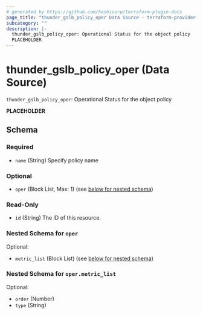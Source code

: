 ```yaml
---
# generated by https://github.com/hashicorp/terraform-plugin-docs
page_title: "thunder_gslb_policy_oper Data Source - terraform-provider-thunder"
subcategory: ""
description: |-
  thunder_gslb_policy_oper: Operational Status for the object policy
  PLACEHOLDER
---
```


# thunder_gslb_policy_oper (Data Source)

`thunder_gslb_policy_oper`: Operational Status for the object policy

__PLACEHOLDER__



<!-- schema generated by tfplugindocs -->
## Schema

### Required

- `name` (String) Specify policy name

### Optional

- `oper` (Block List, Max: 1) (see [below for nested schema](#nestedblock--oper))

### Read-Only

- `id` (String) The ID of this resource.

<a id="nestedblock--oper"></a>
### Nested Schema for `oper`

Optional:

- `metric_list` (Block List) (see [below for nested schema](#nestedblock--oper--metric_list))

<a id="nestedblock--oper--metric_list"></a>
### Nested Schema for `oper.metric_list`

Optional:

- `order` (Number)
- `type` (String)


